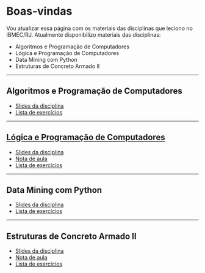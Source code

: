 # Boas-vindas

Vou atualizar essa página com os materiais das disciplinas que leciono no
IBMEC/RJ. Atualmente disponibilizo materiais das disciplinas:

* Algoritmos e Programação de Computadores
* Lógica e Programação de Computadores
* Data Mining com Python
* Estruturas de Concreto Armado II

---

## Algoritmos e Programação de Computadores

* [Slides da disciplina](/assets/algprog/slides.pdf)
* [Lista de exercícios](/assets/algprog/exercicios.pdf)

---

## [Lógica e Programação de Computadores](/courses/logprog.md)

* [Slides da disciplina](/assets/logprog/slides.pdf)
* [Nota de aula](/assets/logprog/nota_aula.html)
* [Lista de exercícios](/assets/logprog/exercicios.html)

---

## Data Mining com Python

* [Slides da disciplina](/assets/datamining/slides.pdf)
* [Lista de exercícios](/assets/datamining/exercicios.html)

---

## Estruturas de Concreto Armado II

* [Slides da disciplina](/assets/conc2/slides.pdf)
* [Nota de aula](/assets/conc2/nota_aula.pdf)
* [Lista de exercícios](/assets/conc2/exercicios.pdf)
